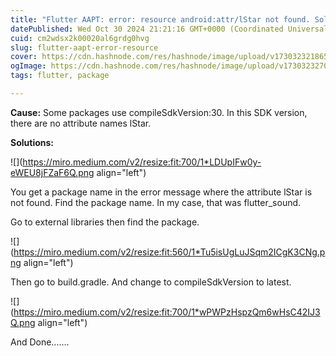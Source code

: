 ```yaml
---
title: "Flutter AAPT: error: resource android:attr/lStar not found. Solutions"
datePublished: Wed Oct 30 2024 21:21:16 GMT+0000 (Coordinated Universal Time)
cuid: cm2wdsx2k00020al6grdg0hvg
slug: flutter-aapt-error-resource
cover: https://cdn.hashnode.com/res/hashnode/image/upload/v1730323218657/72e6ccc5-1b22-4957-97a4-fc8c5c93d0fb.png
ogImage: https://cdn.hashnode.com/res/hashnode/image/upload/v1730323270028/5470d9ba-9ff8-4bbe-929a-e1c2e149f71a.png
tags: flutter, package

---
```


**Cause:** Some packages use compileSdkVersion:30. In this SDK version, there are no attribute names lStar.

**Solutions:**

![](https://miro.medium.com/v2/resize:fit:700/1*LDUpIFw0y-eWEU8jFZaF6Q.png align="left")

You get a package name in the error message where the attribute lStar is not found. Find the package name. In my case, that was flutter\_sound.

Go to external libraries then find the package.

![](https://miro.medium.com/v2/resize:fit:560/1*Tu5isUgLuJSqm2ICgK3CNg.png align="left")

Then go to build.gradle. And change to compileSdkVersion to latest.

![](https://miro.medium.com/v2/resize:fit:700/1*wPWPzHspzQm6wHsC42IJ3Q.png align="left")

And Done…….